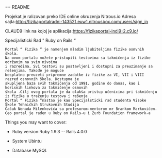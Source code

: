 == README


Projekat je ralizovan preko IDE online okruzenja Nitrous.io
Adresa sajta:http://fizikaportalradni-143521.euw1.nitrousbox.com/users/sign_in

CLAUD9 link na kojoj je aplikacija:https://fizikaportal-indi9-2.c9.io/

 Specijalisticki Rad " Ruby on Rails “ 

    Portal “ Fizika “ je namenjem mladim ljubiteljima fizike osnvnih škola.
    Na ovom portalu možete pristupiti testovima sa takmičenja iz fizike održanim na svim nivoima
    i razredima. Svi testovi su postavljeni i dostupni za preuzimanje sa rešenjima. Takođe je moguće
    besplatno preuzeti pripremne zadatke iz fizike za VI, VII i VIII razred osnovnih škola. Dostupna je
    skupljena baza svih takmičenja od 1991. godine do danas, kao i korisnih linkova za takmičenje osnovih
    škola .Cilj ovog portala je da olakša pristup učenicima pri takmičenju iz fizike u traženju testova i rešenja .
    Portal “ Fizika “nastao je kao Specijalsticki rad studenta Visoke Škole Tehničkih Strukovnih Studija
    Čačak Nenada Milenkovića sa profesorom-mentorom mr Brankom Markovićem.
    Ceo portal je rađen u Ruby on Rails-u i Zurb Foundation framework-a
    
Things you may want to cover:

* Ruby version
    Ruby 1.9.3 --  Rails 4.0.0
    
* System 
    Ubintu 
       
* Database 
     MySQL



